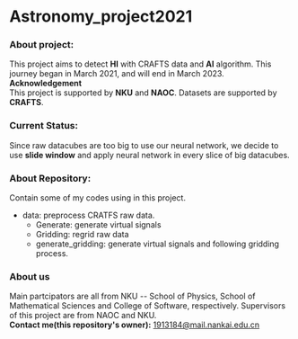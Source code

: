 # Astronomy_project2021

### About project:
This project aims to detect **HI** with CRAFTS data and **AI** algorithm.
This journey began in March 2021, and will end in March 2023.<br>
**Acknowledgement**<br>
This project is supported by **NKU** and **NAOC**.
Datasets are supported by **CRAFTS**.

### Current Status:
Since raw datacubes are too big to use our neural network, we decide to use **slide window** and apply neural network in every slice of big datacubes. 

### About Repository:
Contain some of my codes using in this project.
- data: preprocess CRATFS raw data.
    - Generate: generate virtual signals
    - Gridding: regrid raw data
    - generate_gridding: generate virtual signals and following gridding process.


### About us
Main partcipators are all from NKU -- School of Physics, School of Mathematical Sciences and College of Software, respectively.
Supervisors of this project are from NAOC and NKU.<br>
**Contact me(this repository's owner):** 1913184@mail.nankai.edu.cn




